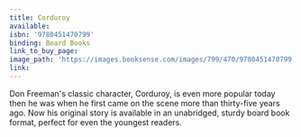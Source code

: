 ```yaml
---
title: Corduroy
available:
isbn: '9780451470799'
binding: Board Books
link_to_buy_page:
image_path: 'https://images.booksense.com/images/799/470/9780451470799.jpg'
link:
---
```



Don Freeman's classic character, Corduroy, is even more popular today then he was when he first came on the scene more than thirty-five years ago. Now his original story is available in an unabridged, sturdy board book format, perfect for even the youngest readers.